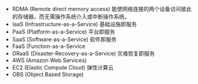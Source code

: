 * RDMA (Remote direct memory access) 能使网络连接的两个设备访问彼此的存储器，而无需操作系统介入或中断操作系统。
* IaaS (Infrastructure-as-a-Service) 基础设施即服务
* PaaS (Platform-as-a-Service) 平台即服务
* SaaS (Software-as-a-Service) 软件即服务
* FaaS (Function-as-a-Service
* DRaaS (Disaster-Recovery-as-a-Service) 灾难恢复即服务
* AWS (Amazon Web Services)
* EC2 (Elastic Compute Cloud) 弹性计算云
* OBS (Object Based Storage)